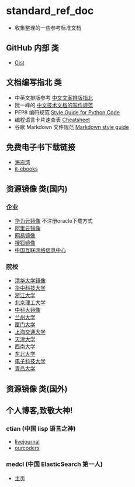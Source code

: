 # standard_ref_doc
* 收集整理的一些参考标准文档
## GitHub 内部 类
* [Gist](https://gist.github.com/discover)

## 文档编写指北 类
* 中英文排版参考 [中文文案排版指北](https://github.com/sparanoid/chinese-copywriting-guidelines)
* 阮一峰的 [中文技术文档的写作规范](https://github.com/ruanyf/document-style-guide)
* PEP8 编码规范 [Style Guide for Python Code](https://www.python.org/dev/peps/pep-0008/)
* 编程语言卡片速查表 [Cheatsheet](https://github.com/skywind3000/awesome-cheatsheets)
* 谷歌 Markdown 文件规范 [Markdown style guide](https://github.com/google/styleguide/blob/gh-pages/docguide/style.md)

## 免费电子书下载链接
* [海盗湾](https://link.zhihu.com/?target=http%3A//thepiratebay.se/)
* [it-ebooks](https://link.zhihu.com/?target=http%3A//it-ebooks.info/)

## 资源镜像 类(国内)
### 企业
* [华为云镜像](https://mirrors.huaweicloud.com/java/jdk/) 不注册oracle下载方式
* [阿里云镜像](https://developer.aliyun.com/mirror/)
* [网易镜像](http://mirrors.163.com/)
* [搜狐镜像](http://mirrors.sohu.com/)
* [中国互联网络信息中心](http://mirrors.cnnic.cn/)
### 院校
* [清华大学镜像](https://mirrors.tuna.tsinghua.edu.cn/)
* [华中科技大学](http://mirrors.hust.edu.cn/)
* [浙江大学](http://mirrors.zju.edu.cn/)
* [北京理工大学](http://mirror.bit.edu.cn/web/)
* [中科大镜像](http://mirrors.ustc.edu.cn/)
* [兰州大学](http://mirror.lzu.edu.cn/)
* [厦门大学](http://mirrors.xmu.edu.cn/)
* [上海交通大学](http://ftp.sjtu.edu.cn/)
* [天津大学](http://mirror.tju.edu.cn/)
* [西南大学](http://linux.swu.edu.cn/swudownload/Distributions/)
* [东北大学](http://mirror.neu.edu.cn/)
* [电子科技大学](http://ubuntu.uestc.edu.cn/)
* [青岛大学](http://mirror.qdu.edu.cn/)
## 资源镜像 类(国外)

## 个人博客,致敬大神!
### ctian (中国 lisp 语言之神)
* [livejournal](https://ctian.livejournal.com/)
* [ourcoders](https://ourcoders.com/trend/user/1929185323/)
### medcl (中国 ElasticSearch 第一人)
* [主页](https://medcl.com/)

